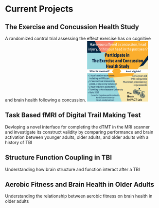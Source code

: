 # Current Projects

## The Exercise and Concussion Health Study
A randomized control trial assessing the effect exercise has on cognitive and brain health following a concussion.
<img src="/assets/img/Techs_flyer.png" alt="Techs_flyer" width="200"/>

## Task Based fMRI of Digital Trail Making Test
Devloping a novel interface for completing the dTMT in the MRI scanner and investigate its construct validity by comparing performance and brain activation between younger adults, older adults, and older adults with a history of TBI

## Structure Function Coupling in TBI
Understanding how brain structure and function interact after a TBI

## Aerobic Fitness and Brain Health in Older Adults
Understanding the relationship between aerobic fitness on brain health in older adults 
